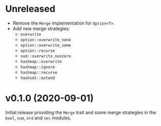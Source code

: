 <!---
SPDX-FileCopyrightText: 2020 Robin Krahl <robin.krahl@ireas.org>
SPDX-License-Identifier: CC0-1.0
-->

# Unreleased

- Remove the `Merge` implementation for `Option<T>`.
- Add new merge strategies:
  - `overwrite`
  - `option::overwrite_none`
  - `option::overwrite_some`
  - `option::recurse`
  - `num::overwrite_nonzero`
  - `hashmap::overwrite`
  - `hashmap::ignore`
  - `hashmap::recurse`
  - `hashset::extend`

# v0.1.0 (2020-09-01)

Initial release providing the `Merge` trait and some merge strategies in the
`bool`, `num`, `ord` and `vec` modules.
